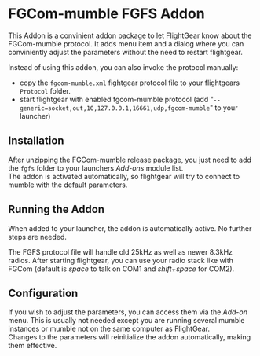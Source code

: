 FGCom-mumble FGFS Addon
=================================
This Addon is a convinient addon package to let FlightGear know about the FGCom-mumble protocol. It adds menu item and a dialog where you can conviniently adjust the parameters without the need to restart flightgear.

Instead of using this addon, you can also invoke the protocol manually:

- copy the `fgcom-mumble.xml` fightgear protocol file to your flightgears `Protocol` folder.
- start flightgear with enabled fgcom-mumble protocol (add "`--generic=socket,out,10,127.0.0.1,16661,udp,fgcom-mumble`" to your launcher)



Installation
------------
After unzipping the FGCom-mumble release package, you just need to add the `fgfs` folder to your launchers *Add-ons* module list.  
The addon is activated automatically, so flightgear will try to connect to mumble with the default parameters.


Running the Addon
-----------------
When added to your launcher, the addon is automatically active.
No further steps are needed.

The FGFS protocol file will handle old 25kHz as well as newer 8.3kHz radios.
After starting flightgear, you can use your radio stack like with FGCom (default is *space* to talk on COM1 and *shift+space* for COM2).


Configuration
----------------------------
If you wish to adjust the parameters, you can access them via the *Add-on* menu. This is usually not needed except you are running several mumble instances or mumble not on the same computer as FlightGear.  
Changes to the parameters will reinitialize the addon automatically, making them effective.